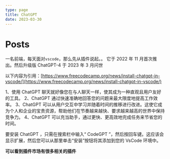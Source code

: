 ```yaml
---
type: page
title: ChatGPT
date: 2023-03-30
---
```


# Posts

一名前端，每天面对`vscode`，那么先从插件说起。。
它于 2022 年 11 月首次推出。然后升级版 ChatGPT-4 于 2023 年 3 月问世

以下内容为引用：[https://www.freecodecamp.org/news/install-chatgpt-in-vscode/](https://www.freecodecamp.org/news/install-chatgpt-in-vscode/)

1、使用 ChatGPT 聊天就好像您在与人聊天一样，使其成为一种直观且用户友好的工具。
2、ChatGPT 通过快速准确地回答您的问题来最大限度地提高工作效率。
3、ChatGPT 可以从用户交互中学习并随着时间的推移进行改进。这使它成为个人和企业的宝贵资源，帮助他们在节奏越来越快、要求越来越高的世界中保持竞争力。
4、ChatGPT 可以充当助手，通过更快、更高效地完成任务来节省您的时间。

要安装 ChatGPT ，只需在搜索栏中输入“ CodeGPT ”，然后按回车键。这应该会显示扩展，然后您可以从那里单击“安装”按钮将其添加到您的 VsCode 环境中。

**可以看到插件市场有很多相关的插件**
